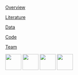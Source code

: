 [Overview](about.md)

[Literature](literature.md)

[Data](data.md)

[Code](code.md)

[Team](team.md)

<img src="https://raw.githubusercontent.com/open-source-software-project/open-source-software-project/blob/gh-pages/images/logo.png"  width="50" height="50" />
<img src="https://raw.githubusercontent.com/open-source-software-project/open-source-software-project/blob/gh-pages/images/Github_logo.png" width="50" height="50" />
<img src="https://raw.githubusercontent.com/open-source-software-project/open-source-software-project/blob/gh-pages/images/Gitee_logo.png" width="50" height="50" />
<img src="https://raw.githubusercontent.com/open-source-software-project/open-source-software-project/blob/gh-pages/images/Scholia_logo.png" width="50" height="50" />
